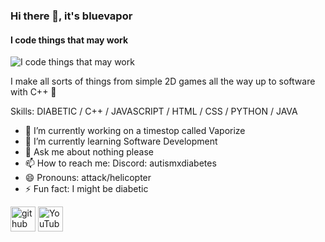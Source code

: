### Hi there 👋, it's bluevapor
#### I code things that may work
![I code things that may work]()

I make all sorts of things from simple 2D games all the way up to software with C++ 🥲

Skills: DIABETIC / C++ / JAVASCRIPT / HTML / CSS / PYTHON / JAVA

- 🔭 I’m currently working on a timestop called Vaporize 
- 🌱 I’m currently learning Software Development 
- 💬 Ask me about nothing please 
- 📫 How to reach me: Discord: autismxdiabetes 
- 😄 Pronouns: attack/helicopter 
- ⚡ Fun fact: I might be diabetic 


[<img src='https://cdn.jsdelivr.net/npm/simple-icons@3.0.1/icons/github.svg' alt='github' height='40'>](https://github.com/bluevapor)  [<img src='https://cdn.jsdelivr.net/npm/simple-icons@3.0.1/icons/youtube.svg' alt='YouTube' height='40'>](https://www.youtube.com/channel/UCSRw-AhYtCNC5iwlARDLW7Q)  


